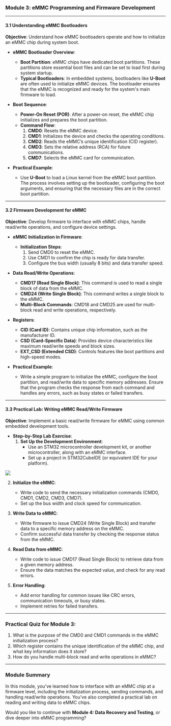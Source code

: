 ### Module 3: eMMC Programming and Firmware Development

---

#### **3.1 Understanding eMMC Bootloaders**

**Objective**: Understand how eMMC bootloaders operate and how to initialize an eMMC chip during system boot.

- **eMMC Bootloader Overview**:
  - **Boot Partition**: eMMC chips have dedicated boot partitions. These partitions store essential boot files and can be set to load first during system startup.
  - **Typical Bootloaders**: In embedded systems, bootloaders like **U-Boot** are often used to initialize eMMC devices. The bootloader ensures that the eMMC is recognized and ready for the system's main firmware to load.
  
- **Boot Sequence**:
  - **Power-On Reset (POR)**: After a power-on reset, the eMMC chip initializes and prepares the boot partition.
  - **Command Flow**:
    1. **CMD0**: Resets the eMMC device.
    2. **CMD1**: Initializes the device and checks the operating conditions.
    3. **CMD2**: Reads the eMMC’s unique identification (CID register).
    4. **CMD3**: Sets the relative address (RCA) for future communications.
    5. **CMD7**: Selects the eMMC card for communication.
  
- **Practical Example**:
  - Use **U-Boot** to load a Linux kernel from the eMMC boot partition. The process involves setting up the bootloader, configuring the boot arguments, and ensuring that the necessary files are in the correct boot partition.

---

#### **3.2 Firmware Development for eMMC**

**Objective**: Develop firmware to interface with eMMC chips, handle read/write operations, and configure device settings.

- **eMMC Initialization in Firmware**:
  - **Initialization Steps**:
    1. Send CMD0 to reset the eMMC.
    2. Use CMD1 to confirm the chip is ready for data transfer.
    3. Configure the bus width (usually 8 bits) and data transfer speed.

- **Data Read/Write Operations**:
  - **CMD17 (Read Single Block)**: This command is used to read a single block of data from the eMMC.
  - **CMD24 (Write Single Block)**: This command writes a single block to the eMMC.
  - **Multi-Block Commands**: CMD18 and CMD25 are used for multi-block read and write operations, respectively.

- **Registers**:
  - **CID (Card ID)**: Contains unique chip information, such as the manufacturer ID.
  - **CSD (Card-Specific Data)**: Provides device characteristics like maximum read/write speeds and block sizes.
  - **EXT_CSD (Extended CSD)**: Controls features like boot partitions and high-speed modes.

- **Practical Example**:
  - Write a simple program to initialize the eMMC, configure the boot partition, and read/write data to specific memory addresses. Ensure that the program checks the response from each command and handles any errors, such as busy states or failed transfers.

---

#### **3.3 Practical Lab: Writing eMMC Read/Write Firmware**

**Objective**: Implement a basic read/write firmware for eMMC using common embedded development tools.

- **Step-by-Step Lab Exercise**:
  1. **Set Up the Development Environment**:
     - Use an STM32 microcontroller development kit, or another microcontroller, along with an eMMC interface.
     - Set up a project in STM32CubeIDE (or equivalent IDE for your platform).

<img src="https://community.st.com/t5/image/serverpage/image-id/41705i20A02F5983B30F16/image-size/large?v=v2&px=999" />

  2. **Initialize the eMMC**:
     - Write code to send the necessary initialization commands (CMD0, CMD1, CMD2, CMD3, CMD7).
     - Set up the bus width and clock speed for communication.
  
  3. **Write Data to eMMC**:
     - Write firmware to issue CMD24 (Write Single Block) and transfer data to a specific memory address on the eMMC.
     - Confirm successful data transfer by checking the response status from the eMMC.

  4. **Read Data from eMMC**:
     - Write code to issue CMD17 (Read Single Block) to retrieve data from a given memory address.
     - Ensure the data matches the expected value, and check for any read errors.

  5. **Error Handling**:
     - Add error handling for common issues like CRC errors, communication timeouts, or busy states.
     - Implement retries for failed transfers.

---

### **Practical Quiz for Module 3**:
1. What is the purpose of the CMD0 and CMD1 commands in the eMMC initialization process?
2. Which register contains the unique identification of the eMMC chip, and what key information does it store?
3. How do you handle multi-block read and write operations in eMMC?

---

### **Module Summary**

In this module, you’ve learned how to interface with an eMMC chip at a firmware level, including the initialization process, sending commands, and handling read/write operations. You’ve also completed a practical lab on reading and writing data to eMMC chips.

Would you like to continue with **Module 4: Data Recovery and Testing**, or dive deeper into eMMC programming?